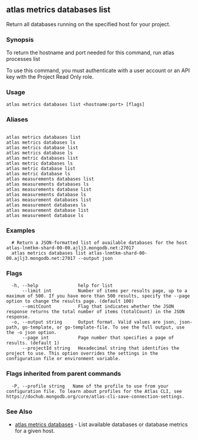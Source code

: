 ## atlas metrics databases list

Return all databases running on the specified host for your project.


### Synopsis

To return the hostname and port needed for this command, run
atlas processes list

To use this command, you must authenticate with a user account or an API key with the Project Read Only role.


### Usage
```
atlas metrics databases list <hostname:port> [flags]
```

### Aliases
```

atlas metrics databases list
atlas metrics databases ls
atlas metrics database list
atlas metrics database ls
atlas metric databases list
atlas metric databases ls
atlas metric database list
atlas metric database ls
atlas measurements databases list
atlas measurements databases ls
atlas measurements database list
atlas measurements database ls
atlas measurement databases list
atlas measurement databases ls
atlas measurement database list
atlas measurement database ls
```

### Examples

```
  # Return a JSON-formatted list of available databases for the host atlas-lnmtkm-shard-00-00.ajlj3.mongodb.net:27017
  atlas metrics databases list atlas-lnmtkm-shard-00-00.ajlj3.mongodb.net:27017 --output json
```


### Flags

```
  -h, --help               help for list
      --limit int          Number of items per results page, up to a maximum of 500. If you have more than 500 results, specify the --page option to change the results page. (default 100)
      --omitCount          Flag that indicates whether the JSON response returns the total number of items (totalCount) in the JSON response.
  -o, --output string      Output format. Valid values are json, json-path, go-template, or go-template-file. To see the full output, use the -o json option.
      --page int           Page number that specifies a page of results. (default 1)
      --projectId string   Hexadecimal string that identifies the project to use. This option overrides the settings in the configuration file or environment variable.

```


### Flags inherited from parent commands

```
  -P, --profile string   Name of the profile to use from your configuration file. To learn about profiles for the Atlas CLI, see https://dochub.mongodb.org/core/atlas-cli-save-connection-settings.

```

### See Also


* [atlas metrics databases](atlas_metrics_databases.md)	- List available databases or database metrics for a given host.



